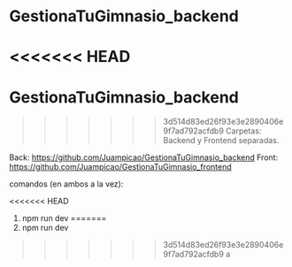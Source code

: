 # GestionaTuGimnasio_backend
<<<<<<< HEAD
=======

# GestionaTuGimnasio_backend
>>>>>>> 3d514d83ed26f93e3e2890406e9f7ad792acfdb9
Carpetas: Backend y Frontend separadas.

Back: https://github.com/Juampicao/GestionaTuGimnasio_backend
Front: https://github.com/Juampicao/GestionaTuGimnasio_frontend

comandos (en ambos a la vez): 

<<<<<<< HEAD
1) npm run dev
=======
1) npm run dev
>>>>>>> 3d514d83ed26f93e3e2890406e9f7ad792acfdb9
a